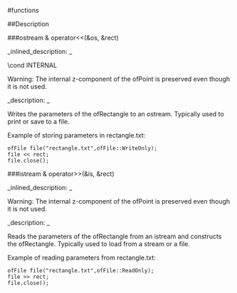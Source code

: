 #functions


<!--
_visible: True_
_advanced: False_
-->

##Description






<!----------------------------------------------------------------------------->

###ostream & operator<<(&os, &rect)

<!--
_syntax: operator<<(&os, &rect)_
_name: operator<<_
_returns: ostream &_
_returns_description: _
_parameters: ostream &os, const ofRectangle &rect_
_version_started: _
_version_deprecated: _
_summary: _
_constant: False_
_static: False_
_visible: True_
_advanced: False_
-->

_inlined_description: _

\cond INTERNAL

Warning: The internal z-component of the ofPoint is preserved even though it
is not used.







_description: _


Writes the parameters of the ofRectangle to an ostream.
Typically used to print or save to a file.

Example of storing parameters in rectangle.txt:
~~~~{.cpp}
ofFile file("rectangle.txt",ofFile::WriteOnly);
file << rect;
file.close();
~~~~







<!----------------------------------------------------------------------------->

###istream & operator>>(&is, &rect)

<!--
_syntax: operator>>(&is, &rect)_
_name: operator>>_
_returns: istream &_
_returns_description: _
_parameters: istream &is, ofRectangle &rect_
_version_started: _
_version_deprecated: _
_summary: _
_constant: False_
_static: False_
_visible: True_
_advanced: False_
-->

_inlined_description: _


Warning: The internal z-component of the ofPoint is preserved even though it
is not used.







_description: _


Reads the parameters of the ofRectangle from an istream and constructs the ofRectangle.
Typically used to load from a stream or a file.

Example of reading parameters from rectangle.txt:
~~~~{.cpp}
ofFile file("rectangle.txt",ofFile::ReadOnly);
file >> rect;
file.close();
~~~~







<!----------------------------------------------------------------------------->

